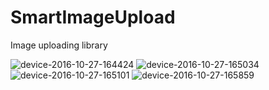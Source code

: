 # SmartImageUpload
Image uploading library

![device-2016-10-27-164424](https://cloud.githubusercontent.com/assets/7591437/19766783/5794cfca-9c6d-11e6-899f-a3ab7a3289d8.png)
![device-2016-10-27-165034](https://cloud.githubusercontent.com/assets/7591437/19766779/572308c2-9c6d-11e6-8d92-af86a283a420.png)
![device-2016-10-27-165101](https://cloud.githubusercontent.com/assets/7591437/19766781/575843a2-9c6d-11e6-9af5-990f591b0647.png)
![device-2016-10-27-165859](https://cloud.githubusercontent.com/assets/7591437/19766782/578dc86a-9c6d-11e6-9995-cdf271bc7661.png)





